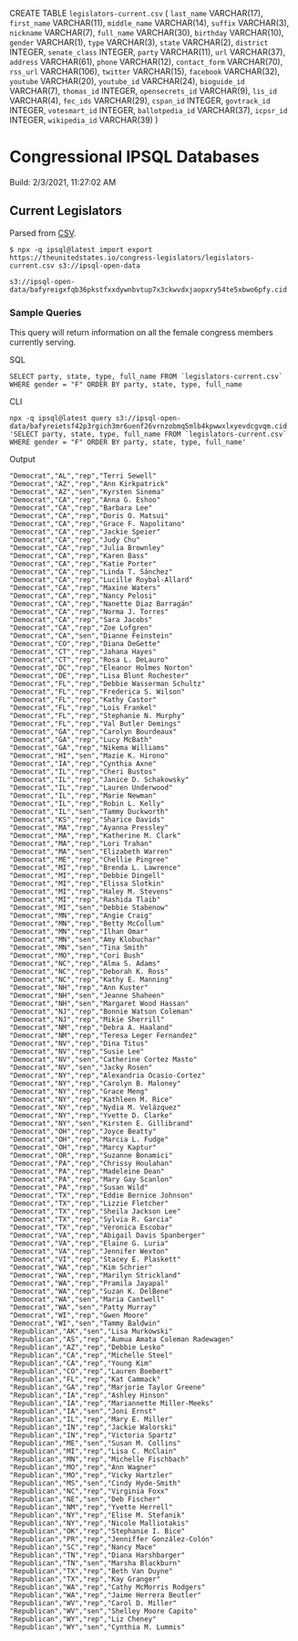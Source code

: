 CREATE TABLE `legislators-current.csv` (
  `last_name` VARCHAR(17),
  `first_name` VARCHAR(11),
  `middle_name` VARCHAR(14),
  `suffix` VARCHAR(3),
  `nickname` VARCHAR(7),
  `full_name` VARCHAR(30),
  `birthday` VARCHAR(10),
  `gender` VARCHAR(1),
  `type` VARCHAR(3),
  `state` VARCHAR(2),
  `district` INTEGER,
  `senate_class` INTEGER,
  `party` VARCHAR(11),
  `url` VARCHAR(37),
  `address` VARCHAR(61),
  `phone` VARCHAR(12),
  `contact_form` VARCHAR(70),
  `rss_url` VARCHAR(106),
  `twitter` VARCHAR(15),
  `facebook` VARCHAR(32),
  `youtube` VARCHAR(20),
  `youtube_id` VARCHAR(24),
  `bioguide_id` VARCHAR(7),
  `thomas_id` INTEGER,
  `opensecrets_id` VARCHAR(9),
  `lis_id` VARCHAR(4),
  `fec_ids` VARCHAR(29),
  `cspan_id` INTEGER,
  `govtrack_id` INTEGER,
  `votesmart_id` INTEGER,
  `ballotpedia_id` VARCHAR(37),
  `icpsr_id` INTEGER,
  `wikipedia_id` VARCHAR(39)
)
# Congressional IPSQL Databases

Build: 2/3/2021, 11:27:02 AM

## Current Legislators

Parsed from [CSV](https://theunitedstates.io/congress-legislators/legislators-current.csv).

```
$ npx -q ipsql@latest import export https://theunitedstates.io/congress-legislators/legislators-current.csv s3://ipsql-open-data
```

```
s3://ipsql-open-data/bafyreigxfqb36pkstfxxdywnbvtup7x3ckwvdxjaopxry54te5xbwo6pfy.cid
```

### Sample Queries

This query will return information on all the female congress members currently serving.

SQL

```
SELECT party, state, type, full_name FROM `legislators-current.csv` WHERE gender = "F" ORDER BY party, state, type, full_name
```

CLI
```
npx -q ipsql@latest query s3://ipsql-open-data/bafyreietsf42p3rgich3mr6uenf26vrnzobmq5mlb4kpwwxlxyevdcgvqm.cid 'SELECT party, state, type, full_name FROM `legislators-current.csv` WHERE gender = "F" ORDER BY party, state, type, full_name'
```

Output
```
"Democrat","AL","rep","Terri Sewell"
"Democrat","AZ","rep","Ann Kirkpatrick"
"Democrat","AZ","sen","Kyrsten Sinema"
"Democrat","CA","rep","Anna G. Eshoo"
"Democrat","CA","rep","Barbara Lee"
"Democrat","CA","rep","Doris O. Matsui"
"Democrat","CA","rep","Grace F. Napolitano"
"Democrat","CA","rep","Jackie Speier"
"Democrat","CA","rep","Judy Chu"
"Democrat","CA","rep","Julia Brownley"
"Democrat","CA","rep","Karen Bass"
"Democrat","CA","rep","Katie Porter"
"Democrat","CA","rep","Linda T. Sánchez"
"Democrat","CA","rep","Lucille Roybal-Allard"
"Democrat","CA","rep","Maxine Waters"
"Democrat","CA","rep","Nancy Pelosi"
"Democrat","CA","rep","Nanette Diaz Barragán"
"Democrat","CA","rep","Norma J. Torres"
"Democrat","CA","rep","Sara Jacobs"
"Democrat","CA","rep","Zoe Lofgren"
"Democrat","CA","sen","Dianne Feinstein"
"Democrat","CO","rep","Diana DeGette"
"Democrat","CT","rep","Jahana Hayes"
"Democrat","CT","rep","Rosa L. DeLauro"
"Democrat","DC","rep","Eleanor Holmes Norton"
"Democrat","DE","rep","Lisa Blunt Rochester"
"Democrat","FL","rep","Debbie Wasserman Schultz"
"Democrat","FL","rep","Frederica S. Wilson"
"Democrat","FL","rep","Kathy Castor"
"Democrat","FL","rep","Lois Frankel"
"Democrat","FL","rep","Stephanie N. Murphy"
"Democrat","FL","rep","Val Butler Demings"
"Democrat","GA","rep","Carolyn Bourdeaux"
"Democrat","GA","rep","Lucy McBath"
"Democrat","GA","rep","Nikema Williams"
"Democrat","HI","sen","Mazie K. Hirono"
"Democrat","IA","rep","Cynthia Axne"
"Democrat","IL","rep","Cheri Bustos"
"Democrat","IL","rep","Janice D. Schakowsky"
"Democrat","IL","rep","Lauren Underwood"
"Democrat","IL","rep","Marie Newman"
"Democrat","IL","rep","Robin L. Kelly"
"Democrat","IL","sen","Tammy Duckworth"
"Democrat","KS","rep","Sharice Davids"
"Democrat","MA","rep","Ayanna Pressley"
"Democrat","MA","rep","Katherine M. Clark"
"Democrat","MA","rep","Lori Trahan"
"Democrat","MA","sen","Elizabeth Warren"
"Democrat","ME","rep","Chellie Pingree"
"Democrat","MI","rep","Brenda L. Lawrence"
"Democrat","MI","rep","Debbie Dingell"
"Democrat","MI","rep","Elissa Slotkin"
"Democrat","MI","rep","Haley M. Stevens"
"Democrat","MI","rep","Rashida Tlaib"
"Democrat","MI","sen","Debbie Stabenow"
"Democrat","MN","rep","Angie Craig"
"Democrat","MN","rep","Betty McCollum"
"Democrat","MN","rep","Ilhan Omar"
"Democrat","MN","sen","Amy Klobuchar"
"Democrat","MN","sen","Tina Smith"
"Democrat","MO","rep","Cori Bush"
"Democrat","NC","rep","Alma S. Adams"
"Democrat","NC","rep","Deborah K. Ross"
"Democrat","NC","rep","Kathy E. Manning"
"Democrat","NH","rep","Ann Kuster"
"Democrat","NH","sen","Jeanne Shaheen"
"Democrat","NH","sen","Margaret Wood Hassan"
"Democrat","NJ","rep","Bonnie Watson Coleman"
"Democrat","NJ","rep","Mikie Sherrill"
"Democrat","NM","rep","Debra A. Haaland"
"Democrat","NM","rep","Teresa Leger Fernandez"
"Democrat","NV","rep","Dina Titus"
"Democrat","NV","rep","Susie Lee"
"Democrat","NV","sen","Catherine Cortez Masto"
"Democrat","NV","sen","Jacky Rosen"
"Democrat","NY","rep","Alexandria Ocasio-Cortez"
"Democrat","NY","rep","Carolyn B. Maloney"
"Democrat","NY","rep","Grace Meng"
"Democrat","NY","rep","Kathleen M. Rice"
"Democrat","NY","rep","Nydia M. Velázquez"
"Democrat","NY","rep","Yvette D. Clarke"
"Democrat","NY","sen","Kirsten E. Gillibrand"
"Democrat","OH","rep","Joyce Beatty"
"Democrat","OH","rep","Marcia L. Fudge"
"Democrat","OH","rep","Marcy Kaptur"
"Democrat","OR","rep","Suzanne Bonamici"
"Democrat","PA","rep","Chrissy Houlahan"
"Democrat","PA","rep","Madeleine Dean"
"Democrat","PA","rep","Mary Gay Scanlon"
"Democrat","PA","rep","Susan Wild"
"Democrat","TX","rep","Eddie Bernice Johnson"
"Democrat","TX","rep","Lizzie Fletcher"
"Democrat","TX","rep","Sheila Jackson Lee"
"Democrat","TX","rep","Sylvia R. Garcia"
"Democrat","TX","rep","Veronica Escobar"
"Democrat","VA","rep","Abigail Davis Spanberger"
"Democrat","VA","rep","Elaine G. Luria"
"Democrat","VA","rep","Jennifer Wexton"
"Democrat","VI","rep","Stacey E. Plaskett"
"Democrat","WA","rep","Kim Schrier"
"Democrat","WA","rep","Marilyn Strickland"
"Democrat","WA","rep","Pramila Jayapal"
"Democrat","WA","rep","Suzan K. DelBene"
"Democrat","WA","sen","Maria Cantwell"
"Democrat","WA","sen","Patty Murray"
"Democrat","WI","rep","Gwen Moore"
"Democrat","WI","sen","Tammy Baldwin"
"Republican","AK","sen","Lisa Murkowski"
"Republican","AS","rep","Aumua Amata Coleman Radewagen"
"Republican","AZ","rep","Debbie Lesko"
"Republican","CA","rep","Michelle Steel"
"Republican","CA","rep","Young Kim"
"Republican","CO","rep","Lauren Boebert"
"Republican","FL","rep","Kat Cammack"
"Republican","GA","rep","Marjorie Taylor Greene"
"Republican","IA","rep","Ashley Hinson"
"Republican","IA","rep","Mariannette Miller-Meeks"
"Republican","IA","sen","Joni Ernst"
"Republican","IL","rep","Mary E. Miller"
"Republican","IN","rep","Jackie Walorski"
"Republican","IN","rep","Victoria Spartz"
"Republican","ME","sen","Susan M. Collins"
"Republican","MI","rep","Lisa C. McClain"
"Republican","MN","rep","Michelle Fischbach"
"Republican","MO","rep","Ann Wagner"
"Republican","MO","rep","Vicky Hartzler"
"Republican","MS","sen","Cindy Hyde-Smith"
"Republican","NC","rep","Virginia Foxx"
"Republican","NE","sen","Deb Fischer"
"Republican","NM","rep","Yvette Herrell"
"Republican","NY","rep","Elise M. Stefanik"
"Republican","NY","rep","Nicole Malliotakis"
"Republican","OK","rep","Stephanie I. Bice"
"Republican","PR","rep","Jenniffer González-Colón"
"Republican","SC","rep","Nancy Mace"
"Republican","TN","rep","Diana Harshbarger"
"Republican","TN","sen","Marsha Blackburn"
"Republican","TX","rep","Beth Van Duyne"
"Republican","TX","rep","Kay Granger"
"Republican","WA","rep","Cathy McMorris Rodgers"
"Republican","WA","rep","Jaime Herrera Beutler"
"Republican","WV","rep","Carol D. Miller"
"Republican","WV","sen","Shelley Moore Capito"
"Republican","WY","rep","Liz Cheney"
"Republican","WY","sen","Cynthia M. Lummis"

```

